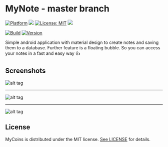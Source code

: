 # MyNote - master branch

[![Platform](https://img.shields.io/badge/platform-Android-blue.svg)](https://www.android.com)
<a target="_blank" href="https://android-arsenal.com/api?level=21" title="API21+"><img src="https://img.shields.io/badge/API-21+-blue.svg" /></a>
[![License: MIT](https://img.shields.io/badge/License-MIT-blue.svg)](https://opensource.org/licenses/MIT)
<a target="_blank" href="https://www.paypal.me/GuepardoApps" title="Donate using PayPal"><img src="https://img.shields.io/badge/paypal-donate-blue.svg" /></a>

[![Build](https://img.shields.io/badge/build-passing-green.svg)](https://github.com/GuepardoApps-Releases/MyNote/tree/master/release)
[![Version](https://img.shields.io/badge/version-v1.1.1.170902-blue.svg)](https://github.com/GuepardoApps-Releases/MyNote/tree/master/release/v1.1.1.170902.apk)

Simple android application with material design to create notes and saving them to a database.
Further feature is a floating bubble. So you can access your notes in a fast and easy way :+1:

## Screenshots

![alt tag](https://github.com/GuepardoApps-Releases/MyNote/blob/master/screenshots/header_001.png)
___________________________________

![alt tag](https://github.com/GuepardoApps-Releases/MyNote/blob/master/screenshots/header_002.png)
___________________________________

![alt tag](https://github.com/GuepardoApps-Releases/MyNote/blob/master/screenshots/header_003.png)

## License

MyCoins is distributed under the MIT license. [See LICENSE](LICENSE.md) for details.